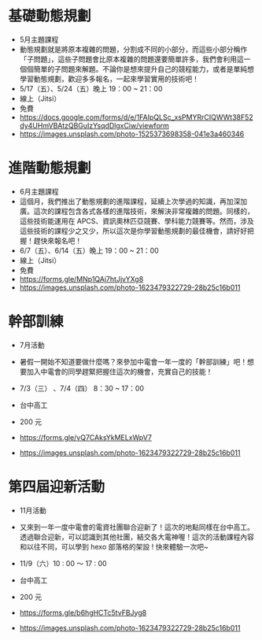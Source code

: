 # 基礎動態規劃

* 5月主題課程
* 動態規劃就是將原本複雜的問題，分割成不同的小部分，而這些小部分稱作「子問題」，這些子問題會比原本複雜的問題還要簡單許多，我們會利用這一個個簡單的子問題來解題。不論你是想來提升自己的競程能力，或者是單純想學習動態規劃，歡迎多多報名，一起來學習實用的技術吧！
* 5/17（五）、5/24（五）晚上 19：00 ~ 21：00
*   線上（Jitsi）
*   免費
*   https://docs.google.com/forms/d/e/1FAIpQLSc_xsPMYRrCIQWWt38F52dy4UHmVBAtzQBGuIzYsqdDlgxCiw/viewform
*   https://images.unsplash.com/photo-1525373698358-041e3a460346

# 進階動態規劃

* 6月主題課程
* 這個月，我們推出了動態規劃的進階課程，延續上次學過的知識，再加深加廣。這次的課程包含各式各樣的進階技術，來解決非常複雜的問題。同樣的，這些技術能運用在 APCS、資訊奧林匹亞競賽、學科能力競賽等。然而，涉及這些技術的課程少之又少，所以這次是你學習動態規劃的最佳機會，請好好把握！趕快來報名吧！
* 6/7（五）、6/14（五）晚上 19：00 ~ 21：00
*   線上（Jitsi）
*   免費
*   https://forms.gle/MNp1QAj7htJjvYXg8
*   https://images.unsplash.com/photo-1623479322729-28b25c16b011

# 幹部訓練

* 7月活動
* 暑假一開始不知道要做什麼嗎？來參加中電會一年一度的「幹部訓練」吧！想要加入中電會的同學趕緊把握住這次的機會，充實自己的技能！

* 7/3（三） 、7/4（四） 8：30 ~ 17：00
*   台中高工 
*   200 元
*   https://forms.gle/vQ7CAksYkMELxWpV7 
*   https://images.unsplash.com/photo-1623479322729-28b25c16b011

# 第四屆迎新活動

* 11月活動
* 又來到一年一度中電會的電資社團聯合迎新了！這次的地點同樣在台中高工。透過聯合迎新，可以認識到其他社團，結交各大電神喔！這次的活動課程內容和以往不同，可以學到 hexo 部落格的架設 ! 快來體驗一次吧~

* 11/9（六）10 : 00 ～ 17 : 00
*   台中高工 
*   200 元
*   https://forms.gle/b6hgHCTc5tvFBJyg8
*   https://images.unsplash.com/photo-1623479322729-28b25c16b011
